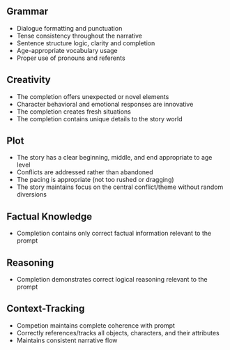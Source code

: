 ## Grammar

- Dialogue formatting and punctuation
- Tense consistency throughout the narrative
- Sentence structure logic, clarity and completion
- Age-appropriate vocabulary usage
- Proper use of pronouns and referents

## Creativity

- The completion offers unexpected or novel elements
- Character behavioral and emotional responses are innovative
- The completion creates fresh situations
- The completion contains unique details to the story world

## Plot

- The story has a clear beginning, middle, and end appropriate to age level
- Conflicts are addressed rather than abandoned
- The pacing is appropriate (not too rushed or dragging)
- The story maintains focus on the central conflict/theme without random diversions

## Factual Knowledge

- Completion contains only correct factual information relevant to the prompt

## Reasoning

- Completion demonstrates correct logical reasoning relevant to the prompt

## Context-Tracking

- Competion maintains complete coherence with prompt
- Correctly references/tracks all objects, characters, and their attributes
- Maintains consistent narrative flow
